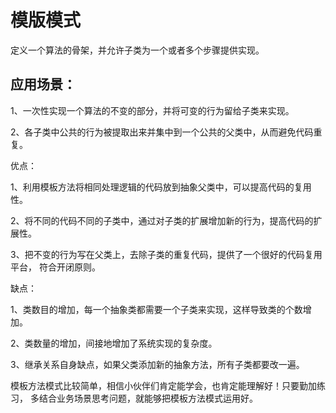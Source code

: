 # 模版模式

定义一个算法的骨架，并允许子类为一个或者多个步骤提供实现。

## 应用场景：

1、一次性实现一个算法的不变的部分，并将可变的行为留给子类来实现。 

2、各子类中公共的行为被提取出来并集中到一个公共的父类中，从而避免代码重复。

优点： 

1、利用模板方法将相同处理逻辑的代码放到抽象父类中，可以提高代码的复用性。 

2、将不同的代码不同的子类中，通过对子类的扩展增加新的行为，提高代码的扩展性。 

3、把不变的行为写在父类上，去除子类的重复代码，提供了一个很好的代码复用平台， 符合开闭原则。 

缺点： 

1、类数目的增加，每一个抽象类都需要一个子类来实现，这样导致类的个数增加。 

2、类数量的增加，间接地增加了系统实现的复杂度。 

3、继承关系自身缺点，如果父类添加新的抽象方法，所有子类都要改一遍。 

模板方法模式比较简单，相信小伙伴们肯定能学会，也肯定能理解好！只要勤加练习， 多结合业务场景思考问题，就能够把模板方法模式运用好。